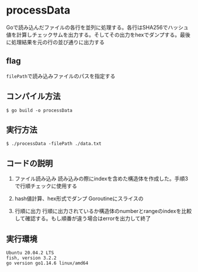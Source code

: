 # processData

Goで読み込んだファイルの各行を並列に処理する。各行はSHA256でハッシュ値を計算しチェックサムを出力する。そしてその出力をhexでダンプする。最後に処理結果を元の行の並び通りに出力する

## flag

`filePath`で読み込みファイルのパスを指定する

## コンパイル方法

```
$ go build -o processData
```

## 実行方法

```
$ ./processData -filePath ./data.txt 
```

## コードの説明

1. ファイル読み込み
    読み込みの際にindexを含めた構造体を作成した。手順3で行順チェックに使用する

2. hash値計算、hex形式でダンプ
    Goroutineにスライスの
3. 行順に出力
    行順に出力されているか構造体のnumberとrangeのindexを比較して確認する。もし順番が違う場合はerrorを出力して終了

## 実行環境

```
Ubuntu 20.04.2 LTS
fish, version 3.2.2
go version go1.14.6 linux/amd64
```